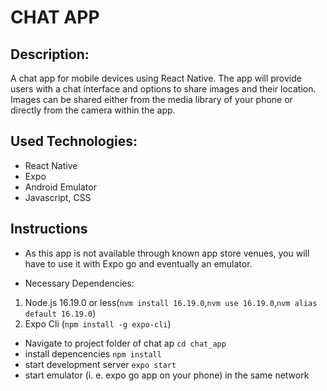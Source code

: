 # CHAT APP

## Description:

A chat app for mobile devices using React Native. The app will
provide users with a chat interface and options to share images and their
location. Images can be shared either from the media library of your phone or directly from the camera within the app.

## Used Technologies:

- React Native
- Expo
- Android Emulator
- Javascript, CSS

## Instructions

- As this app is not available through known app store venues, you will have to use it with Expo go and eventually an emulator.

- Necessary Dependencies:

1. Node.js 16.19.0 or less(`nvm install 16.19.0`,`nvm use 16.19.0`,`nvm alias default 16.19.0`)
2. Expo Cli (`npm install -g expo-cli`)

- Navigate to project folder of chat ap `cd chat_app`
- install depencencies `npm install`
- start development server `expo start`
- start emulator (i. e. expo go app on your phone) in the same network
